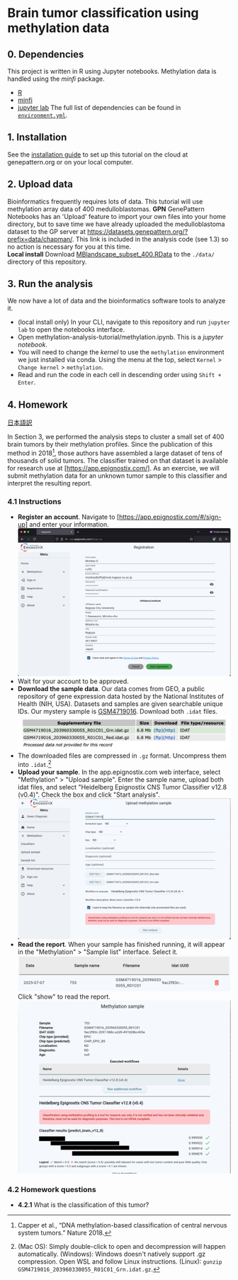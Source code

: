 # Brain tumor classification using methylation data

## 0. Dependencies
This project is written in R using Jupyter notebooks. Methylation data is handled using the *minfi* package.
- [R](https://www.r-project.org/)
- [minfi](https://bioconductor.org/packages/devel/bioc/vignettes/minfi/inst/doc/minfi.html)
- [jupyter lab](https://jupyter.org/try-jupyter/lab/?path=notebooks%2FIntro.ipynb)
The full list of dependencies can be found in [`environment.yml`](environment.yml).

## 1. Installation
See the [installation guide](docs/install.md) to set up this tutorial on the cloud at genepattern.org or on your local computer. 

## 2. Upload data
Bioinformatics frequently requires lots of data. This tutorial will use methylation array data of 400 medulloblastomas. 
**GPN** GenePattern Notebooks has an 'Upload' feature to import your own files into your home directory, but to save time we have already uploaded the medulloblastoma dataset to the GP server at https://datasets.genepattern.org/?prefix=data/chapman/. This link is included in the analysis code (see 1.3) so no action is necessary for you at this time.  
**Local install** Download [MBlandscape_subset_400.RData](https://datasets.genepattern.org/data/chapman/MBlandscape_subset_400.RData) to the `./data/` directory of this repository.

## 3. Run the analysis
We now have a lot of data and the bioinformatics software tools to analyze it. 
- (local install only) In your CLI, navigate to this repository and run `jupyter lab` to open the notebooks interface. 
- Open methylation-analysis-tutorial/methylation.ipynb. This is a *jupyter notebook*.
- You will need to change the *kernel* to use the `methylation` environment we just installed via conda. Using the menu at the top, select `Kernel` > `Change kernel` > `methylation`.
- Read and run the code in each cell in descending order using `Shift + Enter`.

## 4. Homework
[日本語訳](docs/hw-jp.md)

In Section 3, we performed the analysis steps to cluster a small set of 400 brain tumors by their methylation profiles. Since the publication of this method in 2018[^1], those authors have assembled a large dataset of tens of thousands of solid tumors. The classifier trained on that dataset is available for research use at [https://app.epignostix.com/]. As an exercise, we will submit methylation data for an unknown tumor sample to this classifier and interpret the resulting report.

### 4.1 Instructions
- **Register an account**. Navigate to [https://app.epignostix.com/#/sign-up] and enter your information.
![screenshot](hw/registration.png)
- Wait for your account to be approved.
- **Download the sample data**. Our data comes from GEO, a public repository of gene expression data hosted by the National Institutes of Health (NIH, USA). Datasets and samples are given searchable unique IDs. Our mystery sample is [GSM4719016](https://www.ncbi.nlm.nih.gov/geo/query/acc.cgi?acc=GSM4719016). Download both `.idat` files.
![screenshot](hw/geo-dl.png)
- The downloaded files are compressed in `.gz` format. Uncompress them into `.idat`.[^2]
- **Upload your sample**. In the app.epignostix.com web interface, select "Methylation" > "Upload sample". Enter the sample name, upload both idat files, and select "Heidelberg Epignostix CNS Tumor Classifier v12.8 (v0.4)". Check the box and click "Start analysis".
![screenshot](hw/sample-upload.png)
- **Read the report**. When your sample has finished running, it will appear in the "Methylation" > "Sample list" interface. Select it.
![screenshot](hw/sample-list.png)
Click "show" to read the report.
![screenshot](hw/report.png)

### 4.2 Homework questions
- **4.2.1** What is the classification of this tumor?

[^1]: Capper et al., “DNA methylation-based classification of central nervous system tumors.” Nature 2018. 
[^2]: (Mac OS): Simply double-click to open and decompression will happen automatically. (Windows): Windows doesn't natively support .gz compression. Open WSL and follow Linux instructions. (Linux): `gunzip GSM4719016_203960330055_R01C01_Grn.idat.gz`.